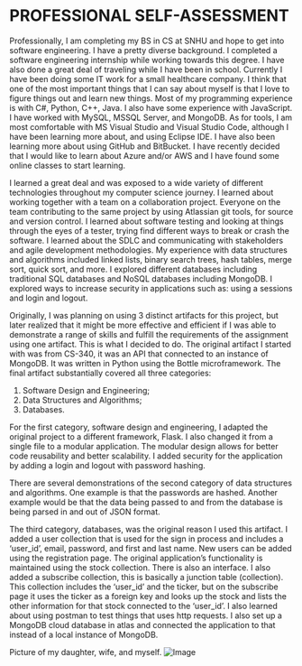 # PROFESSIONAL SELF-ASSESSMENT

Professionally, I am completing my BS in CS at SNHU and hope to get into software engineering. I have a pretty diverse background. I completed a software engineering internship while working towards this degree. I have also done a great deal of traveling while I have been in school. Currently I have been doing some IT work for a small healthcare company. I think that one of the most important things that I can say about myself is that I love to figure things out and learn new things. Most of my programming experience is with C#, Python, C++, Java. I also have some experience with JavaScript. I have worked with MySQL, MSSQL Server, and MongoDB. As for tools, I am most comfortable with MS Visual Studio and Visual Studio Code, although I have been learning more about, and using Eclipse IDE.  I have also been learning more about using GitHub and BitBucket. I have recently decided that I would like to learn about Azure and/or AWS and I have found some online classes to start learning.

I learned a great deal and was exposed to a wide variety of different technologies throughout my computer science journey. I learned about working together with a team on a collaboration project. Everyone on the team contributing to the same project by using Atlassian git tools, for source and version control. I learned about software testing and looking at things through the eyes of a tester, trying find different ways to break or crash the software. I learned about the SDLC and communicating with stakeholders and agile development methodologies. My experience with data structures and algorithms included linked lists, binary search trees, hash tables, merge sort, quick sort, and more. I explored different databases including traditional SQL databases and NoSQL databases including MongoDB. I explored ways to increase security in applications such as: using a sessions and login and logout.

Originally, I was planning on using 3 distinct artifacts for this project, but later realized that it might be more effective and efficient if I was able to demonstrate a range of skills and fulfill the requirements of the assignment using one artifact. This is what I decided to do. The original artifact I started with was from CS-340, it was an API that connected to an instance of MongoDB. It was written in Python using the Bottle microframework. The final artifact substantially covered all three categories: 
  1. Software Design and Engineering; 
  2. Data Structures and Algorithms; 
  3. Databases.
  
For the first category, software design and engineering, I adapted the original project to a different framework, Flask. I also changed it from a single file to a modular application. The modular design allows for better code reusability and better scalability. I added security for the application by adding a login and logout with password hashing.

There are several demonstrations of the second category of data structures and algorithms. One example is that the passwords are hashed. Another example would be that the data being passed to and from the database is being parsed in and out of JSON format.

The third category, databases, was the original reason I used this artifact. I added a user collection that is used for the sign in process and includes a ‘user_id’, email, password, and first and last name. New users can be added using the registration page. The original application’s functionality is maintained using the stock collection. There is also an interface. I also added a subscribe collection, this is basically a junction table (collection). This collection includes the ‘user_id’ and the ticker, but on the subscribe page it uses the ticker as a foreign key and looks up the stock and lists the other information for that stock connected to the ‘user_id’. I also learned about using postman to test things that uses http requests. I also set up a MongoDB cloud database in atlas and connected the application to that instead of a local instance of MongoDB.



Picture of my daughter, wife, and myself.
![Image](family1.jpg)